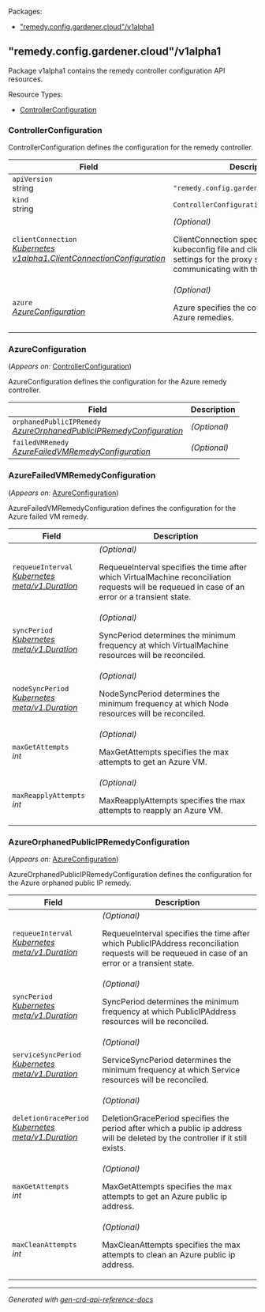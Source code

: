 <p>Packages:</p>
<ul>
<li>
<a href="#%22remedy.config.gardener.cloud%22%2fv1alpha1">&#34;remedy.config.gardener.cloud&#34;/v1alpha1</a>
</li>
</ul>
<h2 id="&#34;remedy.config.gardener.cloud&#34;/v1alpha1">&#34;remedy.config.gardener.cloud&#34;/v1alpha1</h2>
<p>
<p>Package v1alpha1 contains the remedy controller configuration API resources.</p>
</p>
Resource Types:
<ul><li>
<a href="#%22remedy.config.gardener.cloud%22/v1alpha1.ControllerConfiguration">ControllerConfiguration</a>
</li></ul>
<h3 id="&#34;remedy.config.gardener.cloud&#34;/v1alpha1.ControllerConfiguration">ControllerConfiguration
</h3>
<p>
<p>ControllerConfiguration defines the configuration for the remedy controller.</p>
</p>
<table>
<thead>
<tr>
<th>Field</th>
<th>Description</th>
</tr>
</thead>
<tbody>
<tr>
<td>
<code>apiVersion</code></br>
string</td>
<td>
<code>
&#34;remedy.config.gardener.cloud&#34;/v1alpha1
</code>
</td>
</tr>
<tr>
<td>
<code>kind</code></br>
string
</td>
<td><code>ControllerConfiguration</code></td>
</tr>
<tr>
<td>
<code>clientConnection</code></br>
<em>
<a href="https://godoc.org/k8s.io/component-base/config/v1alpha1#ClientConnectionConfiguration">
Kubernetes v1alpha1.ClientConnectionConfiguration
</a>
</em>
</td>
<td>
<em>(Optional)</em>
<p>ClientConnection specifies the kubeconfig file and client connection
settings for the proxy server to use when communicating with the apiserver.</p>
</td>
</tr>
<tr>
<td>
<code>azure</code></br>
<em>
<a href="#%22remedy.config.gardener.cloud%22/v1alpha1.AzureConfiguration">
AzureConfiguration
</a>
</em>
</td>
<td>
<em>(Optional)</em>
<p>Azure specifies the configuration for all Azure remedies.</p>
</td>
</tr>
</tbody>
</table>
<h3 id="&#34;remedy.config.gardener.cloud&#34;/v1alpha1.AzureConfiguration">AzureConfiguration
</h3>
<p>
(<em>Appears on:</em>
<a href="#%22remedy.config.gardener.cloud%22/v1alpha1.ControllerConfiguration">ControllerConfiguration</a>)
</p>
<p>
<p>AzureConfiguration defines the configuration for the Azure remedy controller.</p>
</p>
<table>
<thead>
<tr>
<th>Field</th>
<th>Description</th>
</tr>
</thead>
<tbody>
<tr>
<td>
<code>orphanedPublicIPRemedy</code></br>
<em>
<a href="#%22remedy.config.gardener.cloud%22/v1alpha1.AzureOrphanedPublicIPRemedyConfiguration">
AzureOrphanedPublicIPRemedyConfiguration
</a>
</em>
</td>
<td>
<em>(Optional)</em>
</td>
</tr>
<tr>
<td>
<code>failedVMRemedy</code></br>
<em>
<a href="#%22remedy.config.gardener.cloud%22/v1alpha1.AzureFailedVMRemedyConfiguration">
AzureFailedVMRemedyConfiguration
</a>
</em>
</td>
<td>
<em>(Optional)</em>
</td>
</tr>
</tbody>
</table>
<h3 id="&#34;remedy.config.gardener.cloud&#34;/v1alpha1.AzureFailedVMRemedyConfiguration">AzureFailedVMRemedyConfiguration
</h3>
<p>
(<em>Appears on:</em>
<a href="#%22remedy.config.gardener.cloud%22/v1alpha1.AzureConfiguration">AzureConfiguration</a>)
</p>
<p>
<p>AzureFailedVMRemedyConfiguration defines the configuration for the Azure failed VM remedy.</p>
</p>
<table>
<thead>
<tr>
<th>Field</th>
<th>Description</th>
</tr>
</thead>
<tbody>
<tr>
<td>
<code>requeueInterval</code></br>
<em>
<a href="https://kubernetes.io/docs/reference/generated/kubernetes-api/v1.15/#duration-v1-meta">
Kubernetes meta/v1.Duration
</a>
</em>
</td>
<td>
<em>(Optional)</em>
<p>RequeueInterval specifies the time after which VirtualMachine reconciliation requests will be
requeued in case of an error or a transient state.</p>
</td>
</tr>
<tr>
<td>
<code>syncPeriod</code></br>
<em>
<a href="https://kubernetes.io/docs/reference/generated/kubernetes-api/v1.15/#duration-v1-meta">
Kubernetes meta/v1.Duration
</a>
</em>
</td>
<td>
<em>(Optional)</em>
<p>SyncPeriod determines the minimum frequency at which VirtualMachine resources will be reconciled.</p>
</td>
</tr>
<tr>
<td>
<code>nodeSyncPeriod</code></br>
<em>
<a href="https://kubernetes.io/docs/reference/generated/kubernetes-api/v1.15/#duration-v1-meta">
Kubernetes meta/v1.Duration
</a>
</em>
</td>
<td>
<em>(Optional)</em>
<p>NodeSyncPeriod determines the minimum frequency at which Node resources will be reconciled.</p>
</td>
</tr>
<tr>
<td>
<code>maxGetAttempts</code></br>
<em>
int
</em>
</td>
<td>
<em>(Optional)</em>
<p>MaxGetAttempts specifies the max attempts to get an Azure VM.</p>
</td>
</tr>
<tr>
<td>
<code>maxReapplyAttempts</code></br>
<em>
int
</em>
</td>
<td>
<em>(Optional)</em>
<p>MaxReapplyAttempts specifies the max attempts to reapply an Azure VM.</p>
</td>
</tr>
</tbody>
</table>
<h3 id="&#34;remedy.config.gardener.cloud&#34;/v1alpha1.AzureOrphanedPublicIPRemedyConfiguration">AzureOrphanedPublicIPRemedyConfiguration
</h3>
<p>
(<em>Appears on:</em>
<a href="#%22remedy.config.gardener.cloud%22/v1alpha1.AzureConfiguration">AzureConfiguration</a>)
</p>
<p>
<p>AzureOrphanedPublicIPRemedyConfiguration defines the configuration for the Azure orphaned public IP remedy.</p>
</p>
<table>
<thead>
<tr>
<th>Field</th>
<th>Description</th>
</tr>
</thead>
<tbody>
<tr>
<td>
<code>requeueInterval</code></br>
<em>
<a href="https://kubernetes.io/docs/reference/generated/kubernetes-api/v1.15/#duration-v1-meta">
Kubernetes meta/v1.Duration
</a>
</em>
</td>
<td>
<em>(Optional)</em>
<p>RequeueInterval specifies the time after which PublicIPAddress reconciliation requests will be
requeued in case of an error or a transient state.</p>
</td>
</tr>
<tr>
<td>
<code>syncPeriod</code></br>
<em>
<a href="https://kubernetes.io/docs/reference/generated/kubernetes-api/v1.15/#duration-v1-meta">
Kubernetes meta/v1.Duration
</a>
</em>
</td>
<td>
<em>(Optional)</em>
<p>SyncPeriod determines the minimum frequency at which PublicIPAddress resources will be reconciled.</p>
</td>
</tr>
<tr>
<td>
<code>serviceSyncPeriod</code></br>
<em>
<a href="https://kubernetes.io/docs/reference/generated/kubernetes-api/v1.15/#duration-v1-meta">
Kubernetes meta/v1.Duration
</a>
</em>
</td>
<td>
<em>(Optional)</em>
<p>ServiceSyncPeriod determines the minimum frequency at which Service resources will be reconciled.</p>
</td>
</tr>
<tr>
<td>
<code>deletionGracePeriod</code></br>
<em>
<a href="https://kubernetes.io/docs/reference/generated/kubernetes-api/v1.15/#duration-v1-meta">
Kubernetes meta/v1.Duration
</a>
</em>
</td>
<td>
<em>(Optional)</em>
<p>DeletionGracePeriod specifies the period after which a public ip address will be
deleted by the controller if it still exists.</p>
</td>
</tr>
<tr>
<td>
<code>maxGetAttempts</code></br>
<em>
int
</em>
</td>
<td>
<em>(Optional)</em>
<p>MaxGetAttempts specifies the max attempts to get an Azure public ip address.</p>
</td>
</tr>
<tr>
<td>
<code>maxCleanAttempts</code></br>
<em>
int
</em>
</td>
<td>
<em>(Optional)</em>
<p>MaxCleanAttempts specifies the max attempts to clean an Azure public ip address.</p>
</td>
</tr>
</tbody>
</table>
<hr/>
<p><em>
Generated with <a href="https://github.com/ahmetb/gen-crd-api-reference-docs">gen-crd-api-reference-docs</a>
</em></p>
